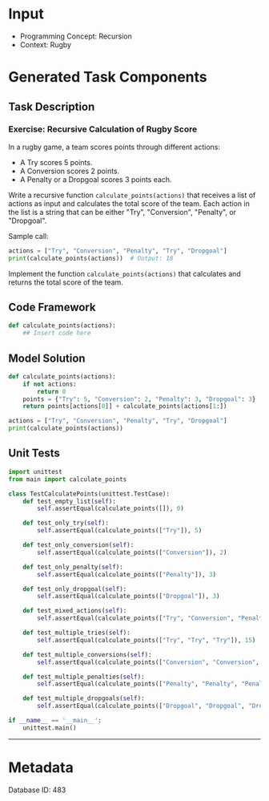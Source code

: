 # Input
- Programming Concept: Recursion
- Context: Rugby

# Generated Task Components
## Task Description
### Exercise: Recursive Calculation of Rugby Score

In a rugby game, a team scores points through different actions:

- A Try scores 5 points.
- A Conversion scores 2 points.
- A Penalty or a Dropgoal scores 3 points each.

Write a recursive function `calculate_points(actions)` that receives a list of actions as input and calculates the total score of the team. Each action in the list is a string that can be either "Try", "Conversion", "Penalty", or "Dropgoal".

Sample call:
```python
actions = ["Try", "Conversion", "Penalty", "Try", "Dropgoal"]
print(calculate_points(actions))  # Output: 18
```

Implement the function `calculate_points(actions)` that calculates and returns the total score of the team.

## Code Framework
```python
def calculate_points(actions):
    ## Insert code here
```

## Model Solution
```python
def calculate_points(actions):
    if not actions:
        return 0
    points = {"Try": 5, "Conversion": 2, "Penalty": 3, "Dropgoal": 3}
    return points[actions[0]] + calculate_points(actions[1:])

actions = ["Try", "Conversion", "Penalty", "Try", "Dropgoal"]
print(calculate_points(actions))
```

## Unit Tests
```python
import unittest
from main import calculate_points

class TestCalculatePoints(unittest.TestCase):
    def test_empty_list(self):
        self.assertEqual(calculate_points([]), 0)

    def test_only_try(self):
        self.assertEqual(calculate_points(["Try"]), 5)

    def test_only_conversion(self):
        self.assertEqual(calculate_points(["Conversion"]), 2)

    def test_only_penalty(self):
        self.assertEqual(calculate_points(["Penalty"]), 3)

    def test_only_dropgoal(self):
        self.assertEqual(calculate_points(["Dropgoal"]), 3)

    def test_mixed_actions(self):
        self.assertEqual(calculate_points(["Try", "Conversion", "Penalty", "Try", "Dropgoal"]), 18)

    def test_multiple_tries(self):
        self.assertEqual(calculate_points(["Try", "Try", "Try"]), 15)

    def test_multiple_conversions(self):
        self.assertEqual(calculate_points(["Conversion", "Conversion", "Conversion"]), 6)

    def test_multiple_penalties(self):
        self.assertEqual(calculate_points(["Penalty", "Penalty", "Penalty"]), 9)

    def test_multiple_dropgoals(self):
        self.assertEqual(calculate_points(["Dropgoal", "Dropgoal", "Dropgoal"]), 9)

if __name__ == '__main__':
    unittest.main()
```
___
# Metadata
Database ID: 483
